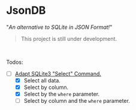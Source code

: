JsonDB
======

"*An alternative to SQLite in JSON Format!*"

> This project is still under development.

<br />

Todos:
- [ ] [Adapt SQLite3 "Select" Command.](https://www.sqlite.org/images/syntax/select-stmt.gif)
  - [x] Select all data.
  - [x] Select by column.
  - [x] Select by the `where` parameter.
  - [ ] Select by column and the `where` parameter.
